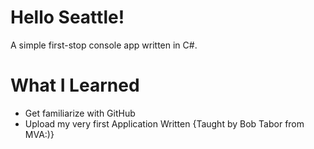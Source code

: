 # Hello Seattle!
A simple first-stop console app written in C#. 

# What I Learned
* Get familiarize with GitHub
* Upload my very first Application Written {Taught by Bob Tabor from MVA:)}
